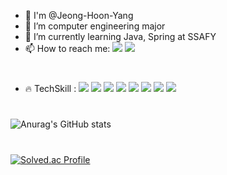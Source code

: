 - 👋 I'm @Jeong-Hoon-Yang
- 🔭 I’m computer engineering major
- 🌱 I’m currently learning Java, Spring at SSAFY
- 📫 How to reach me:  <a href="mailto: yjhoon3658@naver.com" target="_blank"><img src="https://img.shields.io/badge/yjhoon3658@naver.com-brightgreen?style=flat-square&logo=Naver&logoColor=white"/></a> <a href="mailto: yjhoon36589@gmail.com" target="_blank"><img src="https://img.shields.io/badge/yjhoon36589@gmail.com-red?style=flat-square&logo=Gmail&logoColor=white"/></a>

#
- 🔥 TechSkill : <img src="https://img.shields.io/badge/C-A8B9CC?style=flat&logo=C&logoColor=white"/> <img src="https://img.shields.io/badge/C++-00599C?style=flat&logo=C%2B%2B&logoColor=white"> <img src="https://img.shields.io/badge/java-yellow?style=flat&logo=OpenJDK&logoColor=white"/> <img src="https://img.shields.io/badge/JavaScript-F7DF1E?style=flat&logo=JavaScript&logoColor=white"/> <img src="https://img.shields.io/badge/ReactNative-61DAFB?style=flat&logo=React&logoColor=white"/>  <img src="https://img.shields.io/badge/Notion-000000?style=flat&logo=Notion&logoColor=white"/> <img src="https://img.shields.io/badge/Github-181717?style=flat&logo=Github&logoColor=white"/> <img src="https://img.shields.io/badge/Git-F05032?style=flat&logo=Git&logoColor=white"/>

#
![Anurag's GitHub stats](https://github-readme-stats.vercel.app/api?username=Jeong-Hoon-Yang&show_icons=true&theme=tokyonight)

#
[![Solved.ac Profile](http://mazassumnida.wtf/api/v2/generate_badge?boj=yjhoon3658)](https://solved.ac/yjhoon3658/)
